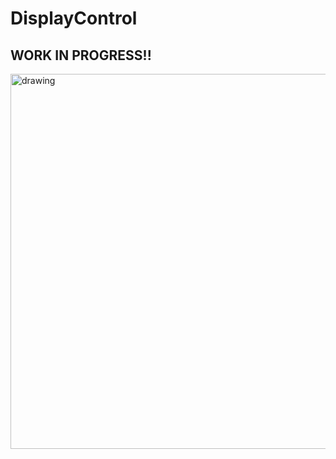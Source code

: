 # DisplayControl
## WORK IN PROGRESS!!
<img src="https://github.com/im-tesla/DisplayControl/assets/158774389/6e2f2240-1fc1-4840-bad4-51ed9698c8ce" alt="drawing" width="600"/>
